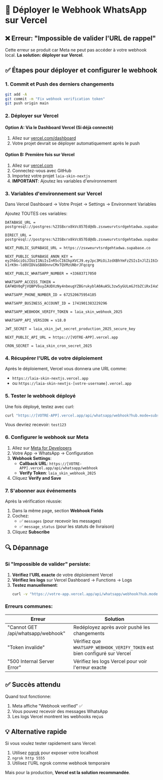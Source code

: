 # 🚀 Déployer le Webhook WhatsApp sur Vercel

## ❌ Erreur: "Impossible de valider l'URL de rappel"

Cette erreur se produit car Meta ne peut pas accéder à votre webhook local. **La solution: déployer sur Vercel**.

## ✅ Étapes pour déployer et configurer le webhook

### 1. Commit et Push des derniers changements

```bash
git add -A
git commit -m "Fix webhook verification token"
git push origin main
```

### 2. Déployer sur Vercel

#### Option A: Via le Dashboard Vercel (Si déjà connecté)
1. Allez sur [vercel.com/dashboard](https://vercel.com/dashboard)
2. Votre projet devrait se déployer automatiquement après le push

#### Option B: Première fois sur Vercel
1. Allez sur [vercel.com](https://vercel.com)
2. Connectez-vous avec GitHub
3. Importez votre projet `laia-skin-nextjs`
4. **IMPORTANT**: Ajoutez les variables d'environnement

### 3. Variables d'environnement sur Vercel

Dans Vercel Dashboard → Votre Projet → Settings → Environment Variables

Ajoutez TOUTES ces variables:

```
DATABASE_URL = postgresql://postgres:%23SBxrx8kVc857Ed@db.zsxweurvtsrdgehtadwa.supabase.co:5432/postgres

DIRECT_URL = postgresql://postgres:%23SBxrx8kVc857Ed@db.zsxweurvtsrdgehtadwa.supabase.co:5432/postgres

NEXT_PUBLIC_SUPABASE_URL = https://zsxweurvtsrdgehtadwa.supabase.co

NEXT_PUBLIC_SUPABASE_ANON_KEY = eyJhbGciOiJIUzI1NiIsInR5cCI6IkpXVCJ9.eyJpc3MiOiJzdXBhYmFzZSIsInJlZiI6InpzeHdldXJ2dHNyZGdlaHRhZHdhIiwicm9sZSI6ImFub24iLCJpYXQiOjE3NTc2Mzg0MjMsImV4cCI6MjA3MzIxNDQyM30.u-k1rK9n-ld0VIDVaSB8OnnvCMxTQVMzUNbrJFqcqrg

NEXT_PUBLIC_WHATSAPP_NUMBER = +33683717050

WHATSAPP_ACCESS_TOKEN = EAFWQV0qPjVQBPVbuyZAUDXzNy4nbeugYZBGrukyblA0AuA5L3zw5yGULmGJtbZCiRxI4a58h09M1IcbfyJ456TljbhpeTZBYAPdEv9o0ZAr4ZCr3fZC6pUf6e3ZAZC2FZCfgLBlvOJRtMdcFazy0UPZBHhIUlOOC1Md0CZCMAn81uhLMRi7tQYmgibBcfnUxyZA1n6O9xXQZDZD

WHATSAPP_PHONE_NUMBER_ID = 672520675954185

WHATSAPP_BUSINESS_ACCOUNT_ID = 1741901383229296

WHATSAPP_WEBHOOK_VERIFY_TOKEN = laia_skin_webhook_2025

WHATSAPP_API_VERSION = v18.0

JWT_SECRET = laia_skin_jwt_secret_production_2025_secure_key

NEXT_PUBLIC_API_URL = https://[VOTRE-APP].vercel.app

CRON_SECRET = laia_skin_cron_secret_2025
```

### 4. Récupérer l'URL de votre déploiement

Après le déploiement, Vercel vous donnera une URL comme:
- `https://laia-skin-nextjs.vercel.app`
- ou `https://laia-skin-nextjs-[votre-username].vercel.app`

### 5. Tester le webhook déployé

Une fois déployé, testez avec curl:

```bash
curl "https://[VOTRE-APP].vercel.app/api/whatsapp/webhook?hub.mode=subscribe&hub.verify_token=laia_skin_webhook_2025&hub.challenge=test123"
```

Vous devriez recevoir: `test123`

### 6. Configurer le webhook sur Meta

1. Allez sur [Meta for Developers](https://developers.facebook.com/apps/)
2. Votre App → WhatsApp → Configuration
3. **Webhook Settings**:
   - **Callback URL**: `https://[VOTRE-APP].vercel.app/api/whatsapp/webhook`
   - **Verify Token**: `laia_skin_webhook_2025`
4. Cliquez **Verify and Save**

### 7. S'abonner aux événements

Après la vérification réussie:
1. Dans la même page, section **Webhook Fields**
2. Cochez:
   - ✅ `messages` (pour recevoir les messages)
   - ✅ `message_status` (pour les statuts de livraison)
3. Cliquez **Subscribe**

## 🔍 Dépannage

### Si "Impossible de valider" persiste:

1. **Vérifiez l'URL exacte** de votre déploiement Vercel
2. **Vérifiez les logs** sur Vercel Dashboard → Functions → Logs
3. **Testez manuellement**:
   ```bash
   curl -v "https://votre-app.vercel.app/api/whatsapp/webhook?hub.mode=subscribe&hub.verify_token=laia_skin_webhook_2025&hub.challenge=test"
   ```

### Erreurs communes:

| Erreur | Solution |
|--------|----------|
| "Cannot GET /api/whatsapp/webhook" | Redéployez après avoir pushé les changements |
| "Token invalide" | Vérifiez que `WHATSAPP_WEBHOOK_VERIFY_TOKEN` est bien configuré sur Vercel |
| "500 Internal Server Error" | Vérifiez les logs Vercel pour voir l'erreur exacte |

## ✅ Succès attendu

Quand tout fonctionne:
1. Meta affiche "Webhook verified" ✅
2. Vous pouvez recevoir des messages WhatsApp
3. Les logs Vercel montrent les webhooks reçus

## 💡 Alternative rapide

Si vous voulez tester rapidement sans Vercel:
1. Utilisez [ngrok](https://ngrok.com) pour exposer votre localhost
2. `ngrok http 5555`
3. Utilisez l'URL ngrok comme webhook temporaire

Mais pour la production, **Vercel est la solution recommandée**.